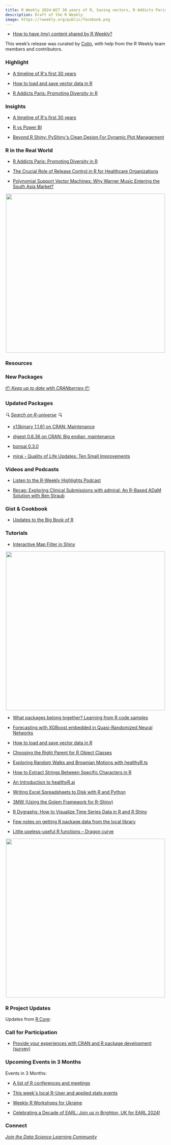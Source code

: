 ```yaml
---
title: R Weekly 2024-W27 30 years of R, Saving vectors, R Addicts Paris
description: Draft of the R Weekly
image: https://rweekly.org/public/facebook.png
---
```



+ [How to have (my) content shared by R Weekly?](https://github.com/rweekly/rweekly.org#how-to-have-my-content-shared-by-r-weekly)

This week’s release was curated by [Colin](https://colinfay.me), with help from the R Weekly team members and contributors.


### Highlight

+ [A timeline of R's first 30 years](https://www.jumpingrivers.com/blog/r-timeline/)

+ [How to load and save vector data in R](https://www.r-spatial.org//r/2024/06/26/sf-load-save.html)

+ [R Addicts Paris: Promoting Diversity in R](https://www.r-consortium.org/blog/2024/06/25/r-addicts-paris-promoting-diversity-in-r)


### Insights

+ [A timeline of R's first 30 years](https://www.jumpingrivers.com/blog/r-timeline/)

+ [R vs Power BI](https://www.codingthepast.com/2024/06/23/r-vs-powerbi.html)

+ [Beyond R Shiny: PyShiny's Clean Design For Dynamic Plot Management](https://www.appsilon.com/post/pyshiny-clean-design-for-dynamic-plot-management)

### R in the Real World

+ [R Addicts Paris: Promoting Diversity in R](https://www.r-consortium.org/blog/2024/06/25/r-addicts-paris-promoting-diversity-in-r)

+ [The Crucial Role of Release Control in R for Healthcare Organizations](https://www.r-consortium.org/blog/2024/06/24/the-crucial-role-of-release-control-in-r-for-healthcare-organizations)

+ [Polynomial Support Vector Machines: Why Warner Music Entering the South Asia Market?](https://datageeek.com/2024/06/24/polynomial-support-vector-machines-why-warner-music-entering-the-south-asia-market/)

<div align = "center">
  <img src = "https://datageeek.com/wp-content/uploads/2024/06/vip.png?w=1024" width = "500px">
</div>


### Resources

### New Packages

<!-- <p class="added-hostname"><a href="https://rweekly.org/live" target="_blank" class="externalLink">📦 <i>Go Live for More New Pkgs</i> 📦</a></p> -->
<p class="added-hostname"><a href="https://dirk.eddelbuettel.com/cranberries/cran/new/" target="_blank" class="externalLink">📦 <i>Keep up to date wtih CRANberries</i> 📦</a></p>


### Updated Packages

<i>🔍 [Search on R-universe](https://r-universe.dev/search/) 🔍</i>

+ [x13binary 1.1.61 on CRAN: Maintenance](http://dirk.eddelbuettel.com/blog/2024/06/24#x13binary_1.1.61)

+ [digest 0.6.36 on CRAN: Big endian, maintenance](http://dirk.eddelbuettel.com/blog/2024/06/23#digest_0.6.36)

+ [bonsai 0.3.0](https://www.tidyverse.org/blog/2024/06/bonsai-0-3-0/)

+ [mirai - Quality of Life Updates: Ten Small Improvements](https://shikokuchuo.net/posts/23-mirai-quality-of-life-updates/)


### Videos and Podcasts

+ [Listen to the R-Weekly Highlights Podcast](https://serve.podhome.fm/r-weekly-highlights)

+ [Recap: Exploring Clinical Submissions with admiral: An R-Based ADaM Solution with Ben Straub](https://www.appsilon.com/post/exploring-clinical-submissions-with-admiral)



### Gist & Cookbook

+ [Updates to the Big Book of R](https://datawookie.dev/blog/2024/06/updates-to-big-book-of-r/)

### Tutorials

+ [Interactive Map Filter in Shiny](https://brendenmsmith.com/blog/shiny_map_filter/)

<div align = "center">
  <img src = "https://brendenmsmith.com/blog/shiny_map_filter/images/demo.gif" width = "500px">
</div>

+ [What packages belong together? Learning from R code samples](http://hughjonesd.github.io/learning-from-codesamples.html)

+ [Forecasting with XGBoost embedded in Quasi-Randomized Neural Networks](https://thierrymoudiki.github.io/blog/2024/06/24/python/quasirandomizednn/forecasting/nnetsauce-mts-boost)

+ [How to load and save vector data in R](https://www.r-spatial.org//r/2024/06/26/sf-load-save.html)

+ [Choosing the Right Parent for R Object Classes](https://epiverse-trace.github.io/posts/parent-class/)

+ [Exploring Random Walks and Brownian Motions with healthyR.ts](https://www.spsanderson.com/steveondata/posts/2024-06-27/)

+ [How to Extract Strings Between Specific Characters in R](https://www.spsanderson.com/steveondata/posts/2024-06-25/)

+ [An Introduction to healthyR.ai](https://www.spsanderson.com/steveondata/posts/2024-06-24/)

+ [Writing Excel Spreadsheets to Disk with R and Python](https://www.spsanderson.com/steveondata/posts/2024-06-23/)

+ [3MW (Using the Golem Framework for R-Shiny)](https://3mw.albert-rapp.de/p/golem-starter)

+ [R Dygraphs: How to Visualize Time Series Data in R and R Shiny](https://www.appsilon.com/post/r-dygraphs)

+ [Few notes on getting R package data from the local library](https://discindo.org/post/few-notes-on-getting-r-package-data-from-the-local-library/)

+ [Little useless-useful R functions – Dragon curve](https://tomaztsql.wordpress.com/2024/06/30/little-useless-useful-r-functions-dragon-curve/)

<div align = "center">
  <img src = "https://tomaztsql.wordpress.com/wp-content/uploads/2024/06/image-7.png?w=1024" width = "500px">
</div>

<!--<div class="post-more-begin></div><div class="post-more-end"></div>-->

### R Project Updates

Updates from [R Core](http://developer.r-project.org/blosxom.cgi/R-devel/NEWS):

### Call for Participation

+ [Provide your experiences with CRAN and R package development (survey)](https://forms.gle/umdew9KHWeQSehq8A)

### Upcoming Events in 3 Months

Events in 3 Months:

+ [A list of R conferences and meetings](https://jumpingrivers.github.io/meetingsR/events.html)

+ [This week's local R-User and applied stats events](https://community.rstudio.com/c/irl)

+ [Weekly R Workshops for Ukraine](https://sites.google.com/view/dariia-mykhailyshyna/main/r-workshops-for-ukraine)

+ [Celebrating a Decade of EARL: Join us in Brighton, UK for EARL 2024!](https://r-posts.com/celebrating-a-decade-of-earl-join-us-in-brighton-uk-for-earl-2024/)

### Connect

<i>[Join the Data Science Learning Community](https://DSLC.io/)</i>
